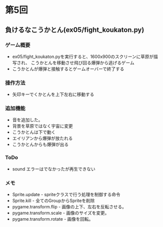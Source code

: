 # 第5回
## 負けるなこうかとん(ex05/fight_koukaton.py)
### ゲーム概要
- ex05/fight_koukaton.pyを実行すると、1600x900のスクリーンに草原が描写され、
  こうかとんを移動させ飛び回る爆弾から逃げるゲーム
- こうかとんが爆弾と接触するとゲームオーバーで終了する
### 操作方法
- 矢印キーでくかとんを上下左右に移動する
### 追加機能
- 音を追加した。
- 背景を草原ではなく宇宙に変更
- こうかとんは下で動く
- エイリアンから爆弾が放たれる
- こうかとんからも爆弾が出る

### ToDo
- sound エラーはでなかったが再生できない

### メモ
- Sprite.update - spriteクラスで行う処理を制御する命令
- Sprite.kill - 全てのGroupからSpriteを削除
- pygame.transform.flip - 画像の上下、左右を反転させる。
- pygame.transform.scale - 画像のサイズを変更。
- pygame.transform.rotate - 画像を回転。